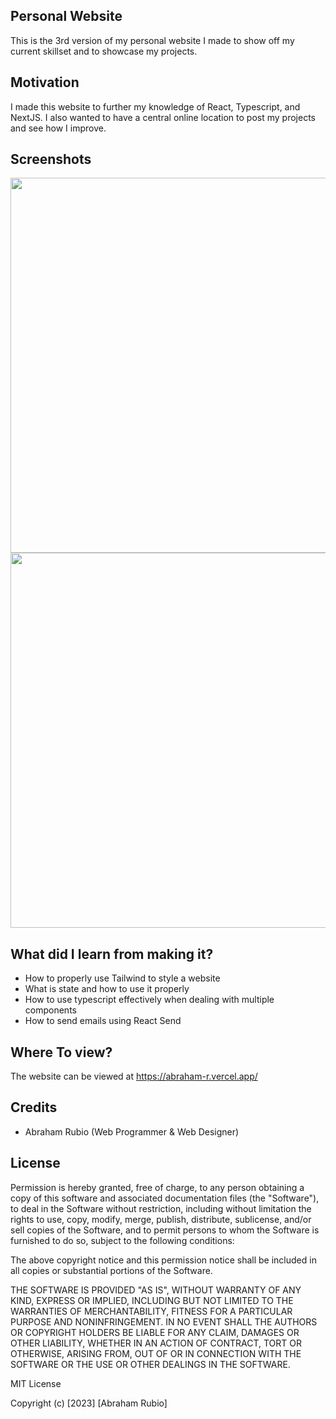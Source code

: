 ## Personal Website
This is the 3rd version of my personal website I made to show off my current skillset and to showcase my projects.

## Motivation
I made this website to further my knowledge of React, Typescript, and NextJS. I also wanted to have a central online location to post my projects and see how I improve.
 
## Screenshots
<p float="left">

 <img src="https://github.com/Abe-54/Abraham-Portfolio-Site/assets/93175657/98b77365-4914-465e-bdc4-88d15f8dad45" width="600" />
 <img src="https://github.com/Abe-54/Abraham-Portfolio-Site/assets/93175657/64533a88-fad8-4f2f-950d-9ceb9f2a14d2" width="600" />

</p>

## What did I learn from making it?
- How to properly use Tailwind to style a website
- What is state and how to use it properly
- How to use typescript effectively when dealing with multiple components
- How to send emails using React Send

## Where To view?
The website can be viewed at https://abraham-r.vercel.app/

## Credits
- Abraham Rubio (Web Programmer & Web Designer)


## License
Permission is hereby granted, free of charge, to any person obtaining a copy
of this software and associated documentation files (the "Software"), to deal
in the Software without restriction, including without limitation the rights
to use, copy, modify, merge, publish, distribute, sublicense, and/or sell
copies of the Software, and to permit persons to whom the Software is
furnished to do so, subject to the following conditions:

The above copyright notice and this permission notice shall be included in all
copies or substantial portions of the Software.

THE SOFTWARE IS PROVIDED "AS IS", WITHOUT WARRANTY OF ANY KIND, EXPRESS OR
IMPLIED, INCLUDING BUT NOT LIMITED TO THE WARRANTIES OF MERCHANTABILITY,
FITNESS FOR A PARTICULAR PURPOSE AND NONINFRINGEMENT. IN NO EVENT SHALL THE
AUTHORS OR COPYRIGHT HOLDERS BE LIABLE FOR ANY CLAIM, DAMAGES OR OTHER
LIABILITY, WHETHER IN AN ACTION OF CONTRACT, TORT OR OTHERWISE, ARISING FROM,
OUT OF OR IN CONNECTION WITH THE SOFTWARE OR THE USE OR OTHER DEALINGS IN THE
SOFTWARE.

MIT License

Copyright (c) [2023] [Abraham Rubio]
